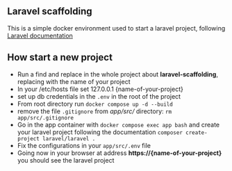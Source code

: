 Laravel scaffolding 
---
This is a simple docker environment used to start a laravel project, following [Laravel documentation](https://laravel.com/docs/10.x/installation)

## How start a new project
* Run a find and replace in the whole project about **laravel-scaffolding**, replacing with the name of your project
* In your /etc/hosts file set 127.0.0.1     {name-of-your-project}
* set up db credentials in the `.env` in the root of the project
* From root directory run `docker compose up -d --build`
* remove the file `.gitignore` from *app/src/* directory: `rm app/src/.gitignore`
* Go in the app container with `docker compose exec app bash` and create your laravel project following the documentation
`composer create-project laravel/laravel .`
* Fix the configurations in your `app/src/.env` file
* Going now in your browser at address **https://{name-of-your-project}** you should see the laravel project


